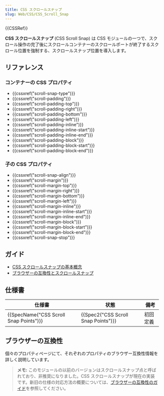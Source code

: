 ```yaml
---
title: CSS スクロールスナップ
slug: Web/CSS/CSS_Scroll_Snap
---
```


{{CSSRef}}

**CSS スクロールスナップ** (CSS Scroll Snap) は CSS モジュールの一つで、スクロール操作の完了後にスクロールコンテナーのスクロールポートが終了するスクロール位置を強制する、スクロールスナップ位置を導入します。

## リファレンス

### コンテナーの CSS プロパティ

- {{cssxref("scroll-snap-type")}}
- {{cssxref("scroll-padding")}}
- {{cssxref("scroll-padding-top")}}
- {{cssxref("scroll-padding-right")}}
- {{cssxref("scroll-padding-bottom")}}
- {{cssxref("scroll-padding-left")}}
- {{cssxref("scroll-padding-inline")}}
- {{cssxref("scroll-padding-inline-start")}}
- {{cssxref("scroll-padding-inline-end")}}
- {{cssxref("scroll-padding-block")}}
- {{cssxref("scroll-padding-block-start")}}
- {{cssxref("scroll-padding-block-end")}}

### 子の CSS プロパティ

- {{cssxref("scroll-snap-align")}}
- {{cssxref("scroll-margin")}}
- {{cssxref("scroll-margin-top")}}
- {{cssxref("scroll-margin-right")}}
- {{cssxref("scroll-margin-bottom")}}
- {{cssxref("scroll-margin-left")}}
- {{cssxref("scroll-margin-inline")}}
- {{cssxref("scroll-margin-inline-start")}}
- {{cssxref("scroll-margin-inline-end")}}
- {{cssxref("scroll-margin-block")}}
- {{cssxref("scroll-margin-block-start")}}
- {{cssxref("scroll-margin-block-end")}}
- {{cssxref("scroll-snap-stop")}}

## ガイド

- [CSS スクロールスナップの基本概念](/ja/docs/Web/CSS/CSS_Scroll_Snap/Basic_concepts)
- [ブラウザーの互換性とスクロールスナップ](/ja/docs/Web/CSS/CSS_Scroll_Snap/Browser_compat)

## 仕様書

| 仕様書                                 | 状態                                | 備考     |
| -------------------------------------- | ----------------------------------- | -------- |
| {{SpecName("CSS Scroll Snap Points")}} | {{Spec2("CSS Scroll Snap Points")}} | 初回定義 |

## ブラウザーの互換性

個々のプロパティページにて、それぞれのプロパティのブラウザー互換性情報を詳しく説明しています。

> **メモ:** このモジュールの以前のバージョンはスクロールスナップ点と呼ばれており、非推奨になりました。CSS スクロールスナップが現在の実装です。新旧の仕様の対応方法の概要については、[ブラウザーの互換性のガイド](/ja/docs/Web/CSS/CSS_Scroll_Snap/Browser_compat)を参照してください。
